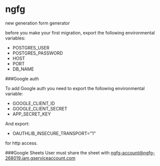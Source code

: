 # ngfg
new generation form generator

before you make your first migration, export the following environmental variables:
- POSTGRES_USER
- POSTGRES_PASSWORD
- HOST
- PORT
- DB_NAME

###Google auth

To add Google auth you need to export the following environmental variable:
 - GOOGLE_CLIENT_ID
 - GOOGLE_CLIENT_SECRET
 - APP_SECRET_KEY

And export:
- OAUTHLIB_INSECURE_TRANSPORT="1"

for http access.

###Google Sheets
User must share the sheet with ngfg-account@ngfg-268019.iam.gserviceaccount.com